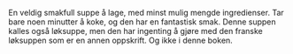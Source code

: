 En veldig smakfull suppe å lage, med minst mulig mengde ingredienser. Tar bare noen minutter å koke, og den har en fantastisk smak. Denne suppen kalles også løksuppe, men den har ingenting å gjøre med den franske løksuppen som er en annen oppskrift. Og ikke i denne boken.